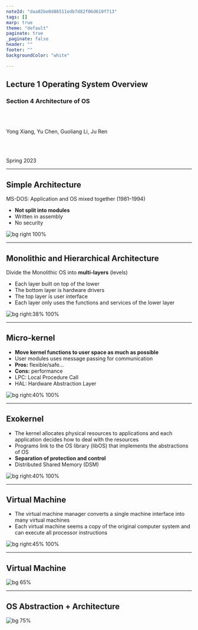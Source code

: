 ```yaml
---
noteId: "daa02be0d86511edb7d82f06d610f713"
tags: []
marp: true
theme: "default"
paginate: true
_paginate: false
header: ""
footer: ""
backgroundColor: "white"

---
```


<!-- theme: gaia -->
<!-- page_number: true -->
<!-- _class: lead -->

## Lecture 1 Operating System Overview

### Section 4 Architecture of OS

<br>
<br>

Yong Xiang, Yu Chen, Guoliang Li, Ju Ren

<br>
<br>

Spring 2023

---
## Simple Architecture
MS-DOS: Application and OS mixed together (1981–1994)
- **Not split into modules**
- Written in assembly
- No security

![bg right 100%](./figs/msdos.png)


---
## Monolithic and Hierarchical Architecture
Divide the Monolithic OS into **multi-layers** (levels)
- Each layer built on top of the lower
- The bottom layer is hardware drivers
- The top layer is user interface
- Each layer only uses the functions and services of the lower layer

![bg right:38% 100%](./figs/multi-level-os-arch.png)


---
## Micro-kernel
- **Move kernel functions to user space as much as possible**
- User modules uses message passing for communication
- **Pros:** flexible/safe...
- **Cons:** performance
- LPC: Local Procedure Call
- HAL: Hardware Abstraction Layer 

![bg right:40% 100%](./figs/microkernel-arch.png)

---
## Exokernel
- The kernel allocates physical resources to applications and each application decides how to deal with the resources
- Programs link to the OS library (libOS) that implements the  abstractions of OS
- **Separation of protection and control**
- Distributed Shared Memory (DSM)

![bg right:40% 100%](./figs/exokernel-arch.png)


---
## Virtual Machine
- The virtual machine manager converts a single machine interface into many virtual machines
- Each virtual machine seems a copy of the original computer system and can execute all processor instructions

![bg right:45% 100%](./figs/vmm-arch.png)

---
## Virtual Machine 


![bg 65%](./figs/vmm-arch-view2.png)

---
## OS Abstraction + Architecture

![bg 75%](./figs/os-env.png)